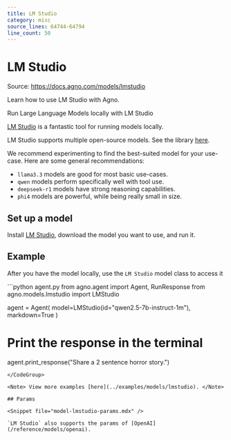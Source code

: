 ```yaml
---
title: LM Studio
category: misc
source_lines: 64744-64794
line_count: 50
---
```


# LM Studio
Source: https://docs.agno.com/models/lmstudio

Learn how to use LM Studio with Agno.

Run Large Language Models locally with LM Studio

[LM Studio](https://lmstudio.ai) is a fantastic tool for running models locally.

LM Studio supports multiple open-source models. See the library [here](https://lmstudio.ai/models).

We recommend experimenting to find the best-suited model for your use-case. Here are some general recommendations:

* `llama3.3` models are good for most basic use-cases.
* `qwen` models perform specifically well with tool use.
* `deepseek-r1` models have strong reasoning capabilities.
* `phi4` models are powerful, while being really small in size.

## Set up a model

Install [LM Studio](https://lmstudio.ai), download the model you want to use, and run it.

## Example

After you have the model locally, use the `LM Studio` model class to access it

<CodeGroup>
  ```python agent.py
  from agno.agent import Agent, RunResponse
  from agno.models.lmstudio import LMStudio

  agent = Agent(
      model=LMStudio(id="qwen2.5-7b-instruct-1m"),
      markdown=True
  )

  # Print the response in the terminal
  agent.print_response("Share a 2 sentence horror story.")
  ```
</CodeGroup>

<Note> View more examples [here](../examples/models/lmstudio). </Note>

## Params

<Snippet file="model-lmstudio-params.mdx" />

`LM Studio` also supports the params of [OpenAI](/reference/models/openai).


